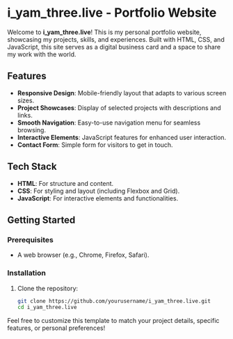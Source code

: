 # i_yam_three.live - Portfolio Website

Welcome to **i_yam_three.live**! This is my personal portfolio website, showcasing my projects, skills, and experiences. Built with HTML, CSS, and JavaScript, this site serves as a digital business card and a space to share my work with the world.

## Features 

- **Responsive Design**: Mobile-friendly layout that adapts to various screen sizes.
- **Project Showcases**: Display of selected projects with descriptions and links.
- **Smooth Navigation**: Easy-to-use navigation menu for seamless browsing.
- **Interactive Elements**: JavaScript features for enhanced user interaction.
- **Contact Form**: Simple form for visitors to get in touch.

## Tech Stack

- **HTML**: For structure and content.
- **CSS**: For styling and layout (including Flexbox and Grid).
- **JavaScript**: For interactive elements and functionalities.

## Getting Started

### Prerequisites

- A web browser (e.g., Chrome, Firefox, Safari).

### Installation

1. Clone the repository:
   ```bash
   git clone https://github.com/yourusername/i_yam_three.live.git
   cd i_yam_three.live

Feel free to customize this template to match your project details, specific features, or personal preferences!
